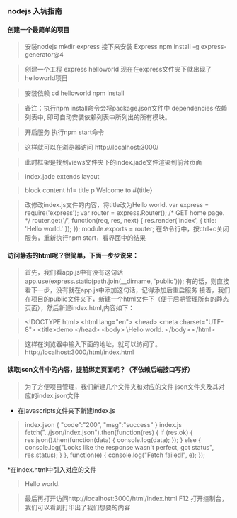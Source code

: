
### nodejs 入坑指南

####  创建一个最简单的项目
  
  >  安装nodejs
    mkdir express
接下来安装 Express
npm install -g express-generator@4

>创建一个工程
express helloworld
现在在express文件夹下就出现了helloworld项目

>安装依赖
cd helloworld
npm install

>备注：执行npm install命令会将package.json文件中 dependencies 依赖列表中,
即可自动安装依赖列表中所列出的所有模块。

>开启服务
执行npm start命令

>这样就可以在浏览器访问
http://localhost:3000/

>此时框架是找到views文件夹下的index.jade文件渲染到前台页面

>index.jade
extends layout

>block content
  h1= title
  p Welcome to #{title}


>改修改index.js文件的内容，将title改为Hello world.
var express = require('express');
var router = express.Router();
/* GET home page. */
router.get('/', function(req, res, next) {
  res.render('index', { title: 'Hello world.' });
});
module.exports = router;
在命令行中，按ctrl+c关闭服务，重新执行npm start，看界面中的结果


#### 访问静态的html呢？很简单，下面一步步说来：

>首先，我们看app.js中有没有这句话
app.use(express.static(path.join(__dirname, 'public')));
有的话，则直接看下一步，没有就在app.js中添加这句话，记得添加后重启服务
接着，我们在项目的public文件夹下，新建一个html文件下（便于后期管理所有的静态页面），然后新建index.html,内容如下：

>\<!DOCTYPE html>
 \<html lang="en">
\<head>
\<meta charset="UTF-8">
\<title>demo</title>
\</head>
\<body>
\Hello world.
\</body>
\</html>

>这样在浏览器中输入下面的地址，就可以访问了。
http://localhost:3000/html/index.html

#### 读取json文件中的内容，提前绑定页面呢？（不依赖后端接口写好）

>为了方便项目管理，我们新建几个文件夹和对应的文件
json文件夹及其对应的index.json文件

* 在javascripts文件夹下新建index.js

>index.json
{
"code":"200",
"msg":"success"
}
index.js
fetch("../json/index.json").then(function(res) {
if (res.ok) {
res.json().then(function(data) {
  console.log(data);
});
} else {
console.log("Looks like the response wasn't perfect, got status", res.status);
}
}, function(e) {
console.log("Fetch failed!", e);
});

*在index.html中引入对应的文件
 ><!DOCTYPE html>
><html lang="en">
><head>
><meta charset="UTF-8">
><title>demo</title>
></head>
><body>
>Hello world.
><script src="../javascripts/index.js"></script>
></body>
></html>

>最后再打开访问http://localhost:3000/html/index.html
F12 打开控制台，我们可以看到打印出了我们想要的内容


